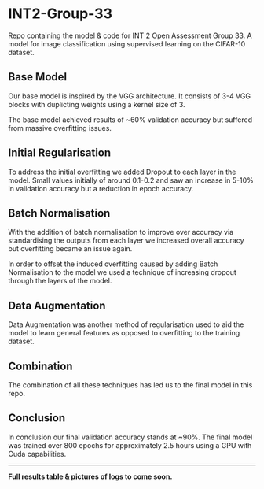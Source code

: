 # INT2-Group-33
Repo containing the model & code for INT 2 Open Assessment Group 33. A model for image classification using supervised learning on the CIFAR-10 dataset.

## Base Model
Our base model is inspired by the VGG architecture. It consists of 3-4 VGG blocks with duplicting weights using a kernel size of 3.

The base model achieved results of ~60% validation accuracy but suffered from massive overfitting issues.

## Initial Regularisation
To address the initial overfitting we added Dropout to each layer in the model. Small values initially of around 0.1-0.2 and saw an increase in 5-10% in validation accuracy but a reduction in epoch accuracy.

## Batch Normalisation
With the addition of batch normalisation to improve over accuracy via standardising the outputs from each layer we increased overall accuracy but overfitting became an issue again.

In order to offset the induced overfitting caused by adding Batch Normalisation to the model we used a technique of increasing dropout through the layers of the model. 

## Data Augmentation
Data Augmentation was another method of regularisation used to aid the model to learn general features as opposed to overfitting to the training dataset.

## Combination
The combination of all these techniques has led us to the final model in this repo.

## Conclusion
In conclusion our final validation accuracy stands at ~90%. The final model was trained over 800 epochs for approximately 2.5 hours using a GPU with Cuda capabilities.

---

**Full results table & pictures of logs to come soon.**